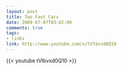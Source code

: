 ```yaml
--- 
layout: post
title: Two Fast Cars
date: 2009-07-07T03:02:00
comments: true
tags:
- links
link: http://www.youtube.com/v/tVlbvxd0Q10
---
```

{{< youtube tVlbvxd0Q10 >}}
